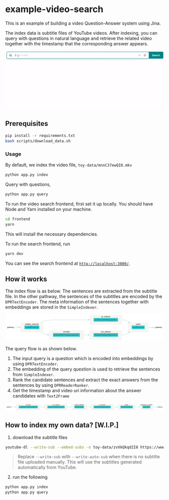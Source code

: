 # example-video-search
This is an example of building a video Question-Answer system using Jina.

The index data is subtitle files of YouTube videos. After indexing, you can query with questions in natural language and retrieve the related video together with the timestamp that the corresponding answer appears. 

![](.github/demo.gif)

## Prerequisites

```bash
pip install -r requirements.txt
bash scripts/download_data.sh
```

### Usage

By default, we index the video file, `toy-data/mnnC37ewQI8.mkv`

```bash
python app.py index
```

Query with questions,

```bash
python app.py query
```

To run the video search frontend, first set it up locally.
You should have Node and Yarn installed on your machine.

```bash
cd frontend
yarn
```
This will install the necessary dependencies.

To run the search frontend, run

```bash
yarn dev
```

You can see the search frontend at [`http://localhost:3000/`](http://localhost:3000/).


## How it works

The index flow is as below. The sentences are extracted from the subtitle file. 
In the other pathway, the sentences of the subtitles are encoded by the `DPRTextEncoder`. 
The meta information of the sentences together with embeddings are stored in the `SimpleIndexer`.

![](.github/flow_index.png)

The query flow is as shown below. 

1. The input query is a question which is encoded into embeddings by using `DPRTextEncoder`. 
2. The embedding of the query question is used to retrieve the sentences from `SimpleIndexer`. 
3. Rank the candidate sentences and extract the exact answers from the sentences by using `DPRReaderRanker`. 
4. Get the timestamp and video uri information about the answer candidates with `Text2Frame`

![](.github/flow_query.png)

## How to index my own data? [W.I.P.]

1. download the subtitle files
```bash
youtube-dl --write-sub --embed-subs -o toy-data/zvXkQkqd2I8 https://www.youtube.com/watch\?v\=zvXkQkqd2I8
```
 > Replace `--write-sub` with `--write-auto-sub` when there is no subtitle file uploaded manually. This will use the subtitles generated automatically from YouTube.

2. run the following
```bash
python app.py index
python app.py query
```